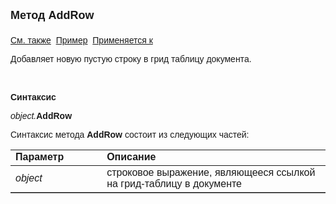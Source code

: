 <html>
<head>
<title>Документ\Грид-таблица\AddRow</title>
</head>

<body>

<p><strong><font size="4" face="Arial">Метод AddRow<br>
<br>
</font></strong><font face="Arial"><a href="../AsGrid.html">См. также</a>&nbsp;
<a href="../../../Examples/E_AsGrid_AddRow_Value.html">Пример</a>&nbsp; <a
href="../AsGrid.html">Применяется к</a></font></p>

<p class="label"><font face="Arial">Добавляет новую пустую строку в 
грид таблицу документа.</font></p>

<p class="label">&nbsp;</p>

<p class="label"><font face="Arial"><b>Синтаксис</b></font></p>

<p><font face="Arial"><em>object.</em><strong>AddRow</strong></font></p>

<p><font face="Arial">Синтаксис метода <strong>AddRow</strong>
состоит из следующих частей:</font></p>

<table border="1" cellPadding="5" cols="2" frame="below" rules="rows">
<TBODY>
  <tr vAlign="top">
    <td class="label" width="29%"><font face="Arial"><b>Параметр</b></font></td>
    <td class="label" width="71%"><font face="Arial"><strong>Описание</strong></font></td>
  </tr>
  <tr>
    <td width="29%"><font face="Arial"><em>object</em></font></td>
    <td width="71%"><font face="Arial">строковое выражение, являющееся 
	ссылкой на грид-таблицу в документе</font></td>
  </tr>
</TBODY>
</table>
</body>
</html>
